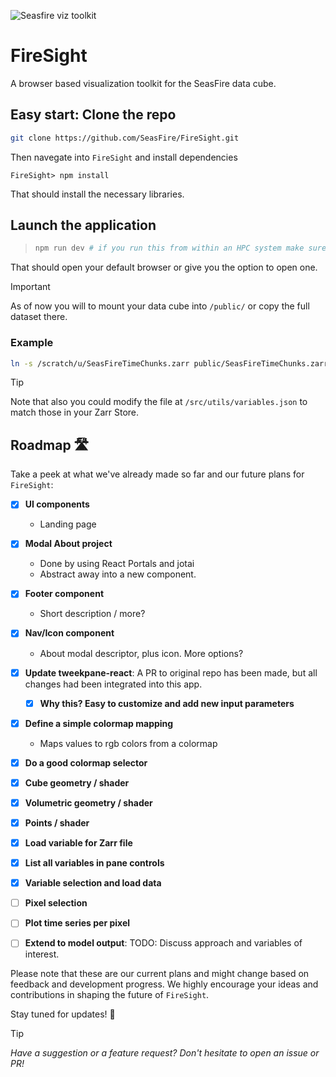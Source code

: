 ![Seasfire viz toolkit](/static/SeasFireApp.gif)

# FireSight
A browser based visualization toolkit for the SeasFire data cube.


## Easy start: Clone the repo

```sh
git clone https://github.com/SeasFire/FireSight.git
```

Then navegate into `FireSight` and install dependencies

```
FireSight> npm install
```

That should install the necessary libraries.

## Launch the application
> ```sh
> npm run dev # if you run this from within an HPC system make sure to first do `module load nodejs/20.12.2`
> ```

That should open your default browser or give you the option to open one. 

> [!IMPORTANT]
> As of now you will to mount your data cube into `/public/` or copy the full dataset there.
>
> ### Example
> ```sh
> ln -s /scratch/u/SeasFireTimeChunks.zarr public/SeasFireTimeChunks.zarr
> ```

> [!TIP]
> Note that also you could modify the file at `/src/utils/variables.json` to match those in your Zarr Store.

## Roadmap 🛣️

Take a peek at what we've already made so far and our future plans for `FireSight`:

- [x] **UI components**
  - Landing page
- [x] **Modal About project**
  - Done by using React Portals and jotai
  - Abstract away into a new component.
- [x] **Footer component**
  - Short description / more?
- [x] **Nav/Icon component**
  - About modal descriptor, plus icon. More options? 
- [x] **Update tweekpane-react**: A PR to original repo has been made, but all changes had been integrated into this app.
  - [x] **Why this? Easy to customize and add new input parameters**
- [x] **Define a simple colormap mapping**
  - Maps values to rgb colors from a colormap
- [x] **Do a good colormap selector**
- [x] **Cube geometry / shader**
- [x] **Volumetric geometry / shader**
- [x] **Points / shader**
- [x] **Load variable for Zarr file**
- [x] **List all variables in pane controls**
- [x] **Variable selection and load data**
- [ ] **Pixel selection**
- [ ] **Plot time series per pixel**
- [ ] **Extend to model output**: TODO: Discuss approach and variables of interest.



Please note that these are our current plans and might change based on feedback and development progress. We highly encourage your ideas and contributions in shaping the future of `FireSight`.

Stay tuned for updates! 🚀

> [!TIP]
> _Have a suggestion or a feature request? Don't hesitate to open an issue or PR!_
